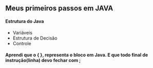## Meus primeiros passos em JAVA

#### Estrutura do Java
- Variáveis
- Estrutura de Decisão
- Controle

#### Aprendi que o { }, representa o bloco em Java. E que todo final de instrução(linha) devo fechar com ;

